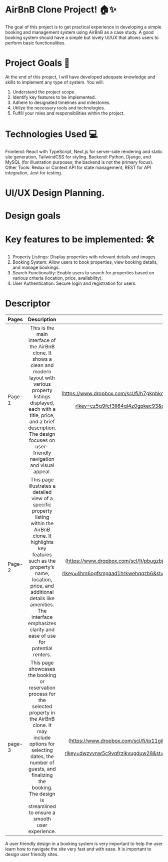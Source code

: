 # AirBnB Clone Project! 🏠✨
The goal of this project is to get practical experience in developing a simple booking and management system using AirBnB as a case study. 
A good booking system should have a simple but lovely UI/UX that allows users to perform basic functionalities.

# Project Goals 🎯
At the end of this project, I will have developed adequate knowledge and skills to implement any type of system. You will:

1. Understand the project scope.
2. Identify key features to be implemented.
3. Adhere to designated timelines and milestones.
4. Utilize the necessary tools and technologies.
5. Fulfill your roles and responsibilities within the project.

# Technologies Used 💻

Frontend: React with TypeScript, Next.js for server-side rendering and static site generation, TailwindCSS for styling.
Backend: Python, Django, and MySQL (for illustration purposes; the backend is not the primary focus).
Other Tools: Redux or Context API for state management, REST for API integration, Jest for testing.

# UI/UX Design Planning.

# Design goals

# Key features to be implemented: 🛠️
1. Property Listings: Display properties with relevant details and images.
2. Booking System: Allow users to book properties, view booking details, and manage bookings.
3. Search Functionality: Enable users to search for properties based on various criteria (location, price, availability).
4. User Authentication: Secure login and registration for users.


# Descriptor

| Pages	 | Description | UI |
|:-------------|:--------------:|--------------:|
| Page-1 | This is the main interface of the AirBnB clone. It shows a clean and modern layout with various property listings displayed, each with a  title, price, and a brief description. The design focuses on user-friendly navigation and visual appeal.   | (https://www.dropbox.com/scl/fi/h7gkpbkcjxo7gd6w695e3/airbnb-1.png?rlkey=cz5q9fcf3ll64ql4z0gpkec93&st=tnjo3j79&dl=0&raw=1)  |
| Page-2 | This page illustrates a detailed view of a specific property listing within the AirBnB clone. It highlights key features such as the property’s name, location, price, and additional details like amenities. The interface emphasizes clarity and ease of use for potential renters.        | (https://www.dropbox.com/scl/fi/pbugzbjc5bolknzv186xo/airbnb-2.png?rlkey=4hm6ogfsmgaad1hrkwehqqzb6&st=b10gzu85&dl=0&raw=1)     |
| page-3 | This page showcases the booking or reservation process for the selected property in the AirBnB clone. It may include options for selecting dates, the number of guests, and finalizing the booking. The design is streamlined to ensure a smooth user experience. | (https://www.dropbox.com/scl/fi/ip11gibee9w2nzciar6xi/airbnb-3.png?rlkey=dwzvvnw5c9vqfrzikvugduw28&st=1hmy3vcn&dl=0&raw=1) |


A user friendly design in a booking system is very important to help the user learn how to navigate the site very fast and with ease. It is important to
design user friendly sites.
